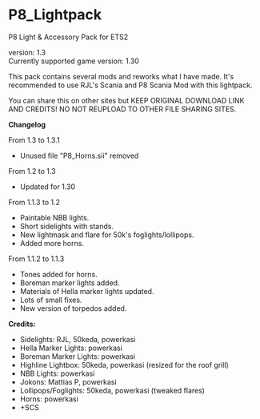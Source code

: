 # P8_Lightpack

P8 Light &amp; Accessory Pack for ETS2

version: 1.3<br/>
Currently supported game version: 1.30

This pack contains several mods and reworks what I have made. It's recommended to use RJL's Scania and P8 Scania Mod with this lightpack.

You can share this on other sites but KEEP ORIGINAL DOWNLOAD LINK AND CREDITS! NO NOT REUPLOAD TO OTHER FILE SHARING SITES.

<b>Changelog</b>


From 1.3 to 1.3.1

- Unused file "P8_Horns.sii" removed

From 1.2 to 1.3

- Updated for 1.30

From 1.1.3 to 1.2

- Paintable NBB lights.
- Short sidelights with stands.
- New lightmask and flare for 50k's foglights/lollipops.
- Added more horns.

From 1.1.2 to 1.1.3

- Tones added for horns.
- Boreman marker lights added.
- Materials of Hella marker lights updated.
- Lots of small fixes.
- New version of torpedos added.


<b>Credits:</b>
- Sidelights: RJL, 50keda, powerkasi 
- Hella Marker Lights: powerkasi
- Boreman Marker Lights: powerkasi
- Highline Lightbox: 50keda, powerkasi (resized for the roof grill)
- NBB Lights: powerkasi
- Jokons: Mattias P, powerkasi
- Lollipops/Foglights: 50keda, powerkasi (tweaked flares)
- Horns: powerkasi
- +SCS
